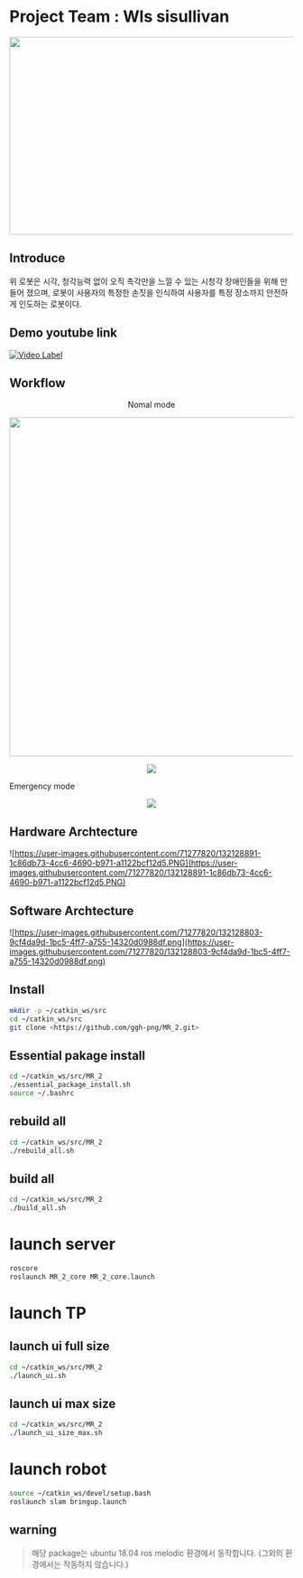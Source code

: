 []()

# Project Team : Wls sisullivan

<p align="center">
  <img width="700" height="350" src="https://user-images.githubusercontent.com/71277820/132127880-b20c1869-dfa0-4aea-ad04-9a5fe2b14d9d.PNG">
</p>


## Introduce

위 로봇은 시각, 청각능력 없이 오직 촉각만을 느낄 수 있는 시청각 장애인들을 위해 만들어 졌으며, 로봇이 사용자의 특정한 손짓을 인식하여 사용자를 특정 장소까지 안전하게 인도하는 로봇이다.

## Demo youtube link

[![Video Label](https://user-images.githubusercontent.com/71277820/161438131-49853121-f4f7-4918-919d-9333d6604514.png)](https://www.youtube.com/watch?v=FCpgLseV2Cw)

## Workflow

<p align="center">
  Nomal mode
  
</p>

<p align="center">
  <img width="1000" height="600" src="https://user-images.githubusercontent.com/71277820/163652354-a470be97-49c0-463b-8ef9-87be65297443.png">
</p>

<p align="center">
  <img src="https://user-images.githubusercontent.com/71277820/132127678-ddb22169-bbcf-41c4-a4d3-b42b810b9990.PNG">
</p>

<p align="center">
  
  Emergency mode
  
  
</p>

<p align="center">
  <img src="https://user-images.githubusercontent.com/71277820/132127679-26793a11-db7d-486e-ba1f-610323179d84.PNG">
</p>


## Hardware Archtecture


![https://user-images.githubusercontent.com/71277820/132128891-1c86db73-4cc6-4690-b971-a1122bcf12d5.PNG](https://user-images.githubusercontent.com/71277820/132128891-1c86db73-4cc6-4690-b971-a1122bcf12d5.PNG)

## Software Archtecture

![https://user-images.githubusercontent.com/71277820/132128803-9cf4da9d-1bc5-4ff7-a755-14320d0988df.png](https://user-images.githubusercontent.com/71277820/132128803-9cf4da9d-1bc5-4ff7-a755-14320d0988df.png)

## Install

```bash
mkdir -p ~/catkin_ws/src
cd ~/catkin_ws/src
git clone <https://github.com/ggh-png/MR_2.git>

```

## Essential pakage install

```bash
cd ~/catkin_ws/src/MR_2
./essential_package_install.sh
source ~/.bashrc

```

## rebuild all

```bash
cd ~/catkin_ws/src/MR_2
./rebuild_all.sh

```

## build all

```bash
cd ~/catkin_ws/src/MR_2
./build_all.sh

```

# launch server

```bash
roscore
roslaunch MR_2_core MR_2_core.launch

```

# launch TP

## launch ui full size

```bash
cd ~/catkin_ws/src/MR_2
./launch_ui.sh

```

## launch ui max size

```bash
cd ~/catkin_ws/src/MR_2
./launch_ui_size_max.sh

```

# launch robot

```bash
source ~/catkin_ws/devel/setup.bash
roslaunch slam bringup.launch

```

## warning

> 해당 package는 ubuntu 18.04 ros melodic 환경에서 동작합니다.
(그외의 환경에서는 작동하지 않습니다.)
>
